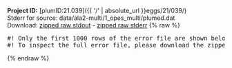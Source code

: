 **Project ID:** [plumID:21.039]({{ '/' | absolute_url }}eggs/21/039/)  
Stderr for source:  data/ala2-multi/1_opes_multi/plumed.dat   
Download: [zipped raw stdout](plumed.dat.plumed.stdout.txt.zip) - [zipped raw stderr](plumed.dat.plumed.stderr.txt.zip) 
{% raw %}
<pre>
#! Only the first 1000 rows of the error file are shown below
#! To inspect the full error file, please download the zipped raw stderr file above
</pre>
{% endraw %}

